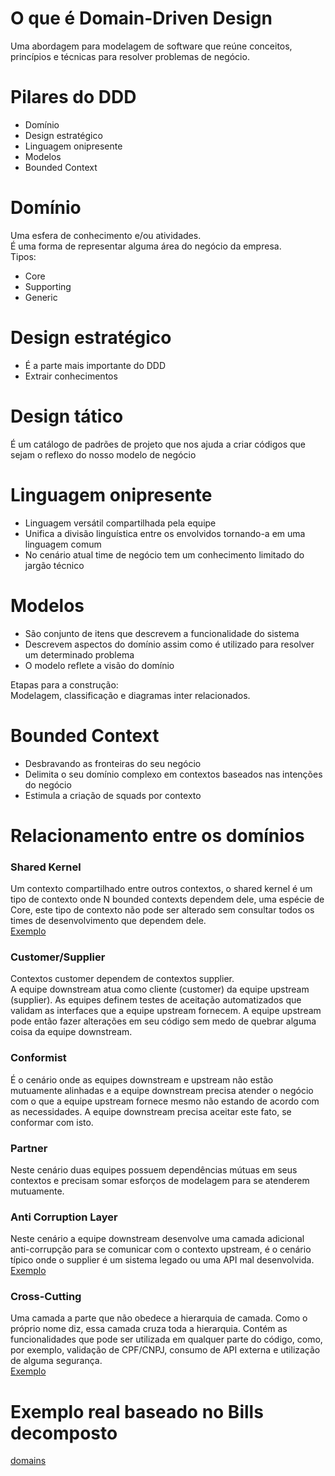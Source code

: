# O que é Domain-Driven Design 
Uma abordagem para modelagem de software que reúne conceitos, princípios e técnicas para resolver problemas de negócio.

# Pilares do DDD

<ul>
<li>Domínio</li>
<li>Design estratégico</li>
<li>Linguagem onipresente</li>
<li>Modelos</li>
<li>Bounded Context</li>
</ul>

# Domínio
Uma esfera de conhecimento e/ou atividades.<br>
É uma forma de representar alguma área do negócio da empresa.<br>
Tipos:<br>
<ul>
<li>Core</li>
<li>Supporting</li>
<li>Generic</li>
</ul>

# Design estratégico
<ul>
<li>É a parte mais importante do DDD</li>
<li>Extrair conhecimentos</li>
</ul>

# Design tático
É um catálogo de padrões de projeto que nos ajuda a criar códigos que sejam o reflexo do nosso modelo de negócio

# Linguagem onipresente
<ul>
<li>Linguagem versátil compartilhada pela equipe</li>
<li>Unifica a divisão linguística entre os envolvidos tornando-a em uma linguagem comum</li>
<li>No cenário atual time de negócio tem um conhecimento limitado do jargão técnico</li>
</ul>

# Modelos

<ul>
<li>São conjunto de itens que descrevem a funcionalidade do sistema</li>
<li>Descrevem aspectos do domínio assim como é utilizado para resolver um determinado problema</li>
<li>O modelo reflete a visão do domínio</li>
</ul>
Etapas para a construção:<br>
Modelagem, classificação e diagramas inter relacionados.

# Bounded Context
<ul>
<li>Desbravando as fronteiras do seu negócio</li>
<li>Delimita o seu domínio complexo em contextos baseados nas intenções do negócio</li>
<li>Estimula a criação de squads por contexto</li>
</ul>

# Relacionamento entre os domínios
### Shared Kernel<br>
Um contexto compartilhado entre outros contextos, o shared kernel é um tipo de contexto onde N bounded contexts dependem dele, uma espécie de Core, este tipo de contexto não pode ser alterado sem consultar todos os times de desenvolvimento que dependem dele.<br>
[Exemplo](src/Domain.SharedKernel)
### Customer/Supplier<br>
Contextos customer dependem de contextos supplier.<br>
A equipe downstream atua como cliente (customer) da equipe upstream (supplier). As equipes definem testes de aceitação automatizados que validam as interfaces que a equipe upstream fornecem. A equipe upstream pode então fazer alterações em seu código sem medo de quebrar alguma coisa da equipe downstream.<br>
### Conformist<br>
É o cenário onde as equipes downstream e upstream não estão mutuamente alinhadas e a equipe downstream precisa atender o negócio com o que a equipe upstream fornece mesmo não estando de acordo com as necessidades. A equipe downstream precisa aceitar este fato, se conformar com isto.<br>
### Partner<br>
Neste cenário duas equipes possuem dependências mútuas em seus contextos e precisam somar esforços de modelagem para se atenderem mutuamente.<br>
### Anti Corruption Layer<br>
Neste cenário a equipe downstream desenvolve uma camada adicional anti-corrupção para se comunicar com o contexto upstream, é o cenário típico onde o supplier é um sistema legado ou uma API mal desenvolvida.<br>
[Exemplo](AntiCorruptionLayer)
### Cross-Cutting<br>
Uma camada a parte que não obedece a hierarquia de camada. Como o próprio nome diz, essa camada cruza toda a hierarquia. Contém as funcionalidades que pode ser utilizada em qualquer parte do código, como, por exemplo, validação de CPF/CNPJ, consumo de API externa e utilização de alguma segurança.<br>
[Exemplo](CrossCutting)
# Exemplo real baseado no Bills decomposto<br>
[domains](src)

